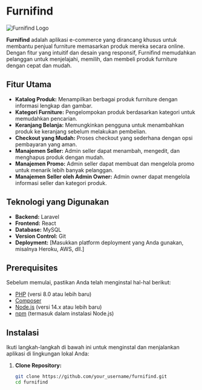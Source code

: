 # Furnifind

![Furnifind Logo](link_to_your_logo.png)

**Furnifind** adalah aplikasi e-commerce yang dirancang khusus untuk membantu penjual furniture memasarkan produk mereka secara online. Dengan fitur yang intuitif dan desain yang responsif, Furnifind memudahkan pelanggan untuk menjelajahi, memilih, dan membeli produk furniture dengan cepat dan mudah.

## Fitur Utama

- **Katalog Produk:** Menampilkan berbagai produk furniture dengan informasi lengkap dan gambar.
- **Kategori Furniture:** Pengelompokan produk berdasarkan kategori untuk memudahkan pencarian.
- **Keranjang Belanja:** Memungkinkan pengguna untuk menambahkan produk ke keranjang sebelum melakukan pembelian.
- **Checkout yang Mudah:** Proses checkout yang sederhana dengan opsi pembayaran yang aman.
- **Manajemen Seller:** Admin seller dapat menambah, mengedit, dan menghapus produk dengan mudah.
- **Manajemen Promo:** Admin seller dapat membuat dan mengelola promo untuk menarik lebih banyak pelanggan.
- **Manajemen Seller oleh Admin Owner:** Admin owner dapat mengelola informasi seller dan kategori produk.

## Teknologi yang Digunakan

- **Backend:** Laravel
- **Frontend:** React
- **Database:** MySQL
- **Version Control:** Git
- **Deployment:** [Masukkan platform deployment yang Anda gunakan, misalnya Heroku, AWS, dll.]

## Prerequisites

Sebelum memulai, pastikan Anda telah menginstal hal-hal berikut:

- [PHP](https://www.php.net/downloads) (versi 8.0 atau lebih baru)
- [Composer](https://getcomposer.org/download/)
- [Node.js](https://nodejs.org/) (versi 14.x atau lebih baru)
- [npm](https://www.npmjs.com/get-npm) (termasuk dalam instalasi Node.js)

## Instalasi

Ikuti langkah-langkah di bawah ini untuk menginstal dan menjalankan aplikasi di lingkungan lokal Anda:

1. **Clone Repository:**

   ```bash
   git clone https://github.com/your_username/furnifind.git
   cd furnifind
